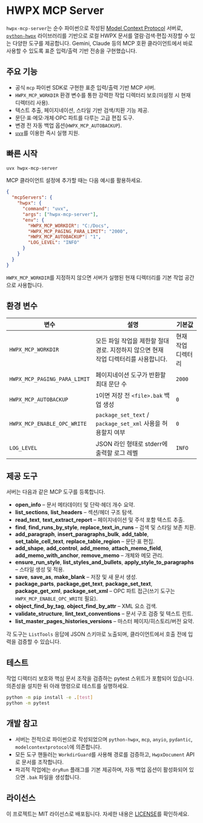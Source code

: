 # HWPX MCP Server

`hwpx-mcp-server`는 순수 파이썬으로 작성된 [Model Context Protocol](https://github.com/modelcontextprotocol/specification) 서버로,
[`python-hwpx`](https://github.com/airmang/python-hwpx) 라이브러리를 기반으로 로컬 HWPX 문서를 열람·검색·편집·저장할 수
있는 다양한 도구를 제공합니다. Gemini, Claude 등의 MCP 호환 클라이언트에서 바로 사용할 수 있도록 표준 입력/출력 기반
전송을 구현했습니다.

## 주요 기능

- 공식 `mcp` 파이썬 SDK로 구현한 표준 입력/출력 기반 MCP 서버.
- `HWPX_MCP_WORKDIR` 환경 변수를 통한 강력한 작업 디렉터리 보호(미설정 시 현재 디렉터리 사용).
- 텍스트 추출, 페이지네이션, 스타일 기반 검색/치환 기능 제공.
- 문단·표·메모·개체·OPC 파트를 다루는 고급 편집 도구.
- 변경 전 자동 백업 옵션(`HWPX_MCP_AUTOBACKUP`).
- [`uvx`](https://github.com/astral-sh/uv)를 이용한 즉시 실행 지원.

## 빠른 시작

```bash
uvx hwpx-mcp-server
```

MCP 클라이언트 설정에 추가할 때는 다음 예시를 활용하세요.

```json
{
  "mcpServers": {
    "hwpx": {
      "command": "uvx",
      "args": ["hwpx-mcp-server"],
      "env": {
        "HWPX_MCP_WORKDIR": "C:/Docs",
        "HWPX_MCP_PAGING_PARA_LIMIT": "2000",
        "HWPX_MCP_AUTOBACKUP": "1",
        "LOG_LEVEL": "INFO"
      }
    }
  }
}
```

`HWPX_MCP_WORKDIR`를 지정하지 않으면 서버가 실행된 현재 디렉터리를 기본 작업 공간으로 사용합니다.

## 환경 변수

| 변수 | 설명 | 기본값 |
| --- | --- | --- |
| `HWPX_MCP_WORKDIR` | 모든 파일 작업을 제한할 절대 경로. 지정하지 않으면 현재 작업 디렉터리를 사용합니다. | 현재 작업 디렉터리 |
| `HWPX_MCP_PAGING_PARA_LIMIT` | 페이지네이션 도구가 반환할 최대 문단 수 | `2000` |
| `HWPX_MCP_AUTOBACKUP` | `1`이면 저장 전 `<file>.bak` 백업 생성 | `0` |
| `HWPX_MCP_ENABLE_OPC_WRITE` | `package_set_text` / `package_set_xml` 사용을 허용할지 여부 | `0` |
| `LOG_LEVEL` | JSON 라인 형태로 stderr에 출력할 로그 레벨 | `INFO` |

## 제공 도구

서버는 다음과 같은 MCP 도구를 등록합니다.

- **open_info** – 문서 메타데이터 및 단락·헤더 개수 요약.
- **list_sections**, **list_headers** – 섹션/헤더 구조 탐색.
- **read_text**, **text_extract_report** – 페이지네이션 및 주석 포함 텍스트 추출.
- **find**, **find_runs_by_style**, **replace_text_in_runs** – 검색 및 스타일 보존 치환.
- **add_paragraph**, **insert_paragraphs_bulk**, **add_table**, **set_table_cell_text**, **replace_table_region** – 문단·표 편집.
- **add_shape**, **add_control**, **add_memo**, **attach_memo_field**, **add_memo_with_anchor**, **remove_memo** – 개체와 메모 관리.
- **ensure_run_style**, **list_styles_and_bullets**, **apply_style_to_paragraphs** – 스타일 생성 및 적용.
- **save**, **save_as**, **make_blank** – 저장 및 새 문서 생성.
- **package_parts**, **package_get_text**, **package_set_text**, **package_get_xml**, **package_set_xml** – OPC 파트 접근(쓰기 도구는 `HWPX_MCP_ENABLE_OPC_WRITE` 필요).
- **object_find_by_tag**, **object_find_by_attr** – XML 요소 검색.
- **validate_structure**, **lint_text_conventions** – 문서 구조 검증 및 텍스트 린트.
- **list_master_pages_histories_versions** – 마스터 페이지/히스토리/버전 요약.

각 도구는 `ListTools` 응답에 JSON 스키마로 노출되며, 클라이언트에서 호출 전에 입력을 검증할 수 있습니다.

## 테스트

작업 디렉터리 보호와 핵심 문서 조작을 검증하는 pytest 스위트가 포함되어 있습니다. 의존성을 설치한 뒤 아래 명령으로
테스트를 실행하세요.

```bash
python -m pip install -e .[test]
python -m pytest
```

## 개발 참고

- 서버는 전적으로 파이썬으로 작성되었으며 `python-hwpx`, `mcp`, `anyio`, `pydantic`, `modelcontextprotocol`에 의존합니다.
- 모든 도구 핸들러는 `WorkdirGuard`를 사용해 경로를 검증하고, `HwpxDocument` API로 문서를 조작합니다.
- 파괴적 작업에는 `dryRun` 플래그를 기본 제공하며, 자동 백업 옵션이 활성화되어 있으면 `.bak` 파일을 생성합니다.

## 라이선스

이 프로젝트는 MIT 라이선스로 배포됩니다. 자세한 내용은 [LICENSE](LICENSE)를 확인하세요.